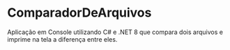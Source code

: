 # ComparadorDeArquivos
 Aplicação em Console utilizando C# e .NET 8 que compara dois arquivos e imprime na tela a diferença entre eles.

